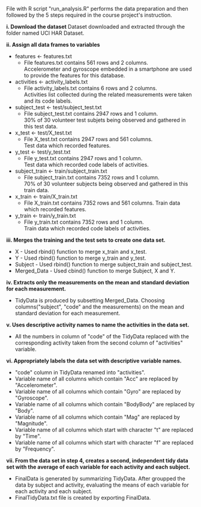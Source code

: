 File with R script "run_analysis.R" performs the data preparation and then followed by the 5 steps required in the course project's instruction.

**i. Download the dataset**
    Dataset downloaded and extracted through the folder named UCI HAR Dataset.
   
**ii. Assign all data frames to variables**
  * features <- features.txt
       * File features.txt contains 561 rows and 2 columns.  
         Accelerometer and gyroscope embedded in a smartphone are used to provide the features for this database.
  * activities <- activity_labels.txt
       * File activity_labels.txt contains 6 rows and 2 columns.  
         Activities list collected during the related measurements were taken and its code labels.
  * subject_test <- test/subject_test.txt
       * File subject_test.txt contains 2947 rows and 1 column.  
         30% of 30 volunteer test subjets being observed and gathered in this test data.
  * x_test <- test/X_test.txt
       * File X_test.txt contains 2947 rows and 561 columns.  
         Test data which recorded features.
  * y_test <- test/y_test.txt
       * File y_test.txt contains 2947 rows and 1 column.  
         Test data which recorded code labels of activities.
  * subject_train <- train/subject_train.txt
       * File subject_train.txt contains 7352 rows and 1 column.  
         70% of 30 volunteer subjects being observed and gathered in this train data.
  * x_train <- train/X_train.txt
       * File X_train.txt contains 7352 rows and 561 columns.
         Train data which recorded features.
  * y_train <- train/y_train.txt
       * File y_train.txt contains 7352 rows and 1 column.  
         Train data which recorded code labels of activities.
         
 **iii. Merges the training and the test sets to create one data set.** 
 * X - Used rbind() function to merge x_train and x_test.  
 * Y - Used rbind() function to merge y_train and y_test.  
 * Subject - Used rbind() function to merge subject_train and subject_test.  
 * Merged_Data - Used cbind() function to merge Subject, X and Y.  
  
 **iv. Extracts only the measurements on the mean and standard deviation for each measurement.**    
 * TidyData is produced by subsetting Merged_Data. Choosing columns("subject", "code" and the measurements) on the mean
      and standard deviation for each measurement.

 **v. Uses descriptive activity names to name the activities in the data set.**  
  * All the numbers in column of "code" of the TidyData replaced with the corresponding activity taken from the second column of "activities" variable.  
  
**vi. Appropriately labels the data set with descriptive variable names.**  
 * "code" column in TidyData renamed into "activities".  
 * Variable name of all columns which contain "Acc" are replaced by "Accelerometer".
 * Variable name of all columns which contain "Gyro" are replaced by "Gyroscope".
 * Variable name of all columns which contain "BodyBody" are replaced by "Body".
 * Variable name of all columns which contain "Mag" are replaced by "Magnitude".
 * Variable name of all columns which start with character "t" are replaced by "Time".
 * Variable name of all columns which start with character "f" are replaced by "Frequency".
 
**vii. From the data set in step 4, creates a second, independent tidy data set with the average of each variable for each activity and each subject.**  
* FinalData is generated by summarizing TidyData. After groupped the data by subject and activity, evaluating the means of each variable for each activity and each subject.
* FinalTidyData.txt file is created by exporting FinalData.

  
